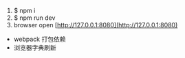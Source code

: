 1. $ npm i 
2. $ npm run dev
3. browser open [http://127.0.0.1:8080](http://127.0.0.1:8080)

- webpack 打包依赖
- 浏览器字典刷新